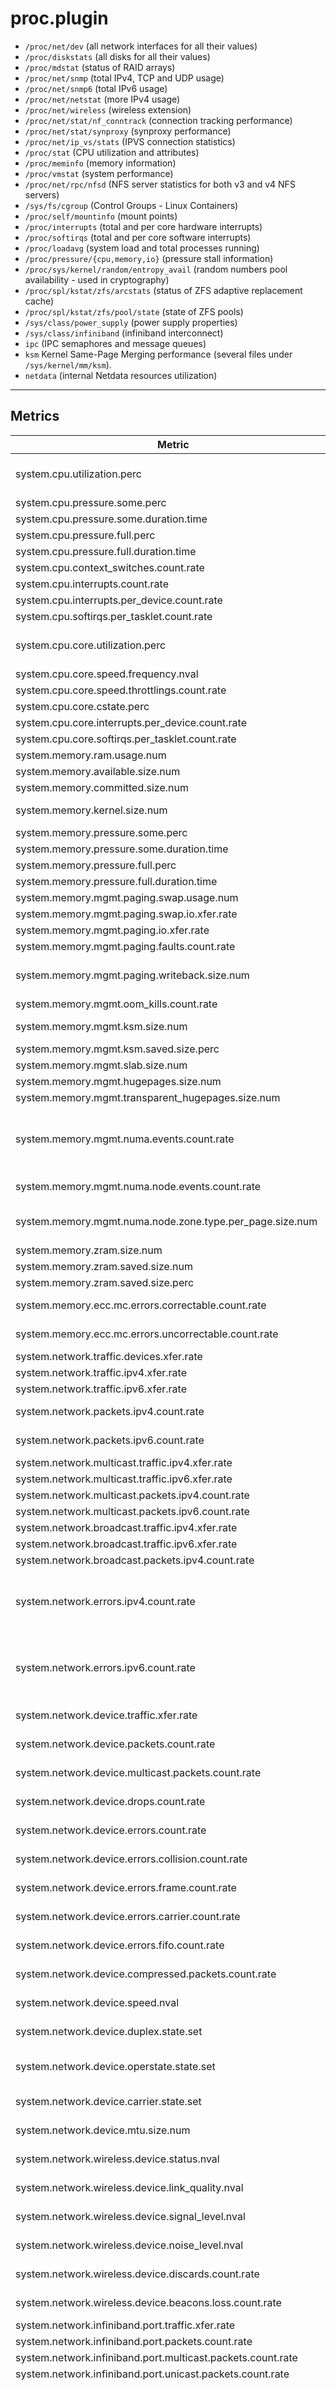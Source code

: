 <!--
title: "proc.plugin"
custom_edit_url: https://github.com/netdata/netdata/edit/master/collectors/proc.plugin/README.md
-->

# proc.plugin

- `/proc/net/dev` (all network interfaces for all their values)
- `/proc/diskstats` (all disks for all their values)
- `/proc/mdstat` (status of RAID arrays)
- `/proc/net/snmp` (total IPv4, TCP and UDP usage)
- `/proc/net/snmp6` (total IPv6 usage)
- `/proc/net/netstat` (more IPv4 usage)
- `/proc/net/wireless` (wireless extension)
- `/proc/net/stat/nf_conntrack` (connection tracking performance)
- `/proc/net/stat/synproxy` (synproxy performance)
- `/proc/net/ip_vs/stats` (IPVS connection statistics)
- `/proc/stat` (CPU utilization and attributes)
- `/proc/meminfo` (memory information)
- `/proc/vmstat` (system performance)
- `/proc/net/rpc/nfsd` (NFS server statistics for both v3 and v4 NFS servers)
- `/sys/fs/cgroup` (Control Groups - Linux Containers)
- `/proc/self/mountinfo` (mount points)
- `/proc/interrupts` (total and per core hardware interrupts)
- `/proc/softirqs` (total and per core software interrupts)
- `/proc/loadavg` (system load and total processes running)
- `/proc/pressure/{cpu,memory,io}` (pressure stall information)
- `/proc/sys/kernel/random/entropy_avail` (random numbers pool availability - used in cryptography)
- `/proc/spl/kstat/zfs/arcstats` (status of ZFS adaptive replacement cache)
- `/proc/spl/kstat/zfs/pool/state` (state of ZFS pools)
- `/sys/class/power_supply` (power supply properties)
- `/sys/class/infiniband` (infiniband interconnect)
- `ipc` (IPC semaphores and message queues)
- `ksm` Kernel Same-Page Merging performance (several files under `/sys/kernel/mm/ksm`).
- `netdata` (internal Netdata resources utilization)

---

## Metrics

| Metric                                                         |      Scope       |                                                                                                                                           Dimensions                                                                                                                                           |     Units      |
|----------------------------------------------------------------|:----------------:|:----------------------------------------------------------------------------------------------------------------------------------------------------------------------------------------------------------------------------------------------------------------------------------------------:|:--------------:|
| system.cpu.utilization.perc                                    |      global      |                                                                                                            guest_nice, guest, steal, softirq, irq, user, system, nice, iowait, idle                                                                                                            |   percentage   |
| system.cpu.pressure.some.perc                                  |      global      |                                                                                                                                      10sec, 60sec, 300sec                                                                                                                                      |   percentage   |
| system.cpu.pressure.some.duration.time                         |      global      |                                                                                                                                              time                                                                                                                                              |    seconds     |
| system.cpu.pressure.full.perc                                  |      global      |                                                                                                                                      10sec, 60sec, 300sec                                                                                                                                      |   percentage   |
| system.cpu.pressure.full.duration.time                         |      global      |                                                                                                                                              time                                                                                                                                              |    seconds     |
| system.cpu.context_switches.count.rate                         |      global      |                                                                                                                                            switches                                                                                                                                            |   switches/s   |
| system.cpu.interrupts.count.rate                               |      global      |                                                                                                                                           interrupts                                                                                                                                           |  interrupts/s  |
| system.cpu.interrupts.per_device.count.rate                    |      global      |                                                                                                                                 <i>a dimension per device</i>                                                                                                                                  |  interrupts/s  |
| system.cpu.softirqs.per_tasklet.count.rate                     |      global      |                                                                                                                                 <i>a dimension per tasklet</i>                                                                                                                                 |   softirqs/s   |
| system.cpu.core.utilization.perc                               |       core       |                                                                                                            guest_nice, guest, steal, softirq, irq, user, system, nice, iowait, idle                                                                                                            |   percentage   |
| system.cpu.core.speed.frequency.nval                           |       core       |                                                                                                                                              freq                                                                                                                                              |       Hz       |
| system.cpu.core.speed.throttlings.count.rate                   |       core       |                                                                                                                                         core, package                                                                                                                                          |    events/s    |
| system.cpu.core.cstate.perc                                    |       core       |                                                                                                                                 <i>a dimension per c-state</i>                                                                                                                                 |   percentage   |
| system.cpu.core.interrupts.per_device.count.rate               |       core       |                                                                                                                                 <i>a dimension per device</i>                                                                                                                                  |  interrupts/s  |
| system.cpu.core.softirqs.per_tasklet.count.rate                |       core       |                                                                                                                                 <i>a dimension per tasklet</i>                                                                                                                                 |   softirqs/s   |
| system.memory.ram.usage.num                                    |      global      |                                                                                                                                  free, used, cached, buffers                                                                                                                                   |     bytes      |
| system.memory.available.size.num                               |      global      |                                                                                                                                           available                                                                                                                                            |     bytes      |
| system.memory.committed.size.num                               |      global      |                                                                                                                                          Committed_AS                                                                                                                                          |     bytes      |
| system.memory.kernel.size.num                                  |      global      |                                                                                                                       Slab, KernelStack, PageTables, VmallocUsed, Percpu                                                                                                                       |     bytes      |
| system.memory.pressure.some.perc                               |      global      |                                                                                                                                      10sec, 60sec, 300sec                                                                                                                                      |   percentage   |
| system.memory.pressure.some.duration.time                      |      global      |                                                                                                                                              time                                                                                                                                              |    seconds     |
| system.memory.pressure.full.perc                               |      global      |                                                                                                                                      10sec, 60sec, 300sec                                                                                                                                      |   percentage   |
| system.memory.pressure.full.duration.time                      |      global      |                                                                                                                                              time                                                                                                                                              |    seconds     |
| system.memory.mgmt.paging.swap.usage.num                       |      global      |                                                                                                                                           free, used                                                                                                                                           |     bytes      |
| system.memory.mgmt.paging.swap.io.xfer.rate                    |      global      |                                                                                                                                            in, out                                                                                                                                             |    bytes/s     |
| system.memory.mgmt.paging.io.xfer.rate                         |      global      |                                                                                                                                            in, out                                                                                                                                             |    bytes/s     |
| system.memory.mgmt.paging.faults.count.rate                    |      global      |                                                                                                                                          minor, major                                                                                                                                          |    faults/s    |
| system.memory.mgmt.paging.writeback.size.num                   |      global      |                                                                                                                     Dirty, Writeback, FuseWriteback, NfsWriteback, Bounce                                                                                                                      |     bytes      |
| system.memory.mgmt.oom_kills.count.rate                        |      global      |                                                                                                                                             kills                                                                                                                                              |    kills/s     |
| system.memory.mgmt.ksm.size.num                                |      global      |                                                                                                                              shared, unshared, sharing, volatile                                                                                                                               |     bytes      |
| system.memory.mgmt.ksm.saved.size.perc                         |      global      |                                                                                                                                             saved                                                                                                                                              |   percentage   |
| system.memory.mgmt.slab.size.num                               |      global      |                                                                                                                                   reclaimable, unreclaimable                                                                                                                                   |     bytes      |
| system.memory.mgmt.hugepages.size.num                          |      global      |                                                                                                                                 free, used, surplus, reserved                                                                                                                                  |     bytes      |
| system.memory.mgmt.transparent_hugepages.size.num              |      global      |                                                                                                                                 free, used, surplus, reserved                                                                                                                                  |     bytes      |
| system.memory.mgmt.numa.events.count.rate                      |      global      |                                                                                         local, foreign, interleave, otherpte_updates, huge_pte_updates, hint_faults, hint_faults_local, pages_migrated                                                                                         |    events/s    |
| system.memory.mgmt.numa.node.events.count.rate                 |    numa node     |                                                                                                                          hit, miss, local, foreign, interleave, other                                                                                                                          |    events/s    |
| system.memory.mgmt.numa.node.zone.type.per_page.size.num       | node, zone, type |                                                                                                                                <i>a dimension per page size</i>                                                                                                                                |     bytes      |
| system.memory.zram.size.num                                    |      global      |                                                                                                                                      compressed, metadata                                                                                                                                      |     bytes      |
| system.memory.zram.saved.size.num                              |      global      |                                                                                                                                       savings, original                                                                                                                                        |     bytes      |
| system.memory.zram.saved.size.perc                             |      global      |                                                                                                                                       savings, original                                                                                                                                        |   percentage   |
| system.memory.ecc.mc.errors.correctable.count.rate             |  mem controller  |                                                                                                                                             errors                                                                                                                                             |    errors/s    |
| system.memory.ecc.mc.errors.uncorrectable.count.rate           |  mem controller  |                                                                                                                                             errors                                                                                                                                             |    errors/s    |
| system.network.traffic.devices.xfer.rate                       |      global      |                                                                                                                                         received, sent                                                                                                                                         |     bits/s     |
| system.network.traffic.ipv4.xfer.rate                          |      global      |                                                                                                                                         received, sent                                                                                                                                         |     bits/s     |
| system.network.traffic.ipv6.xfer.rate                          |      global      |                                                                                                                                         received, sent                                                                                                                                         |     bits/s     |
| system.network.packets.ipv4.count.rate                         |      global      |                                                                                                                              received, sent, forwarded, delivered                                                                                                                              |   packets/s    |
| system.network.packets.ipv6.count.rate                         |      global      |                                                                                                                              received, sent, forwarded, delivered                                                                                                                              |   packets/s    |
| system.network.multicast.traffic.ipv4.xfer.rate                |      global      |                                                                                                                                         received, sent                                                                                                                                         |     bits/s     |
| system.network.multicast.traffic.ipv6.xfer.rate                |      global      |                                                                                                                                         received, sent                                                                                                                                         |     bits/s     |
| system.network.multicast.packets.ipv4.count.rate               |      global      |                                                                                                                                         received, sent                                                                                                                                         |   packets/s    |
| system.network.multicast.packets.ipv6.count.rate               |      global      |                                                                                                                                         received, sent                                                                                                                                         |   packets/s    |
| system.network.broadcast.traffic.ipv4.xfer.rate                |      global      |                                                                                                                                         received, sent                                                                                                                                         |     bits/s     |
| system.network.broadcast.traffic.ipv6.xfer.rate                |      global      |                                                                                                                                         received, sent                                                                                                                                         |     bits/s     |
| system.network.broadcast.packets.ipv4.count.rate               |      global      |                                                                                                                                         received, sent                                                                                                                                         |   packets/s    |
| system.network.errors.ipv4.count.rate                          |      global      |                                                                                   InDiscards, OutDiscards, InHdrErrors, OutNoRoutes, InAddrErrors, InUnknownProtos, InNoRoutes, InTruncatedPkt, InCsumErrors                                                                                   |   packets/s    |
| system.network.errors.ipv6.count.rate                          |      global      |                                                                                 InDiscards, OutDiscards, InHdrErrors, InNoRoutes, OutNoRoutes, InAddrErrors, InUnknownProtos, InTooBigErrors, InTruncatedPkts                                                                                  |   packets/s    |
| system.network.device.traffic.xfer.rate                        |  network device  |                                                                                                                                         received, sent                                                                                                                                         |     bits/s     |
| system.network.device.packets.count.rate                       |  network device  |                                                                                                                                         received, sent                                                                                                                                         |   packets/s    |
| system.network.device.multicast.packets.count.rate             |  network device  |                                                                                                                                            received                                                                                                                                            |   packets/s    |
| system.network.device.drops.count.rate                         |  network device  |                                                                                                                                       inbound, outbound                                                                                                                                        |    drops/s     |
| system.network.device.errors.count.rate                        |  network device  |                                                                                                                                       inbound, outbound                                                                                                                                        |    errors/s    |
| system.network.device.errors.collision.count.rate              |  network device  |                                                                                                                                           collisions                                                                                                                                           |  collisions/s  |
| system.network.device.errors.frame.count.rate                  |  network device  |                                                                                                                                             errors                                                                                                                                             |    errors/s    |
| system.network.device.errors.carrier.count.rate                |  network device  |                                                                                                                                             errors                                                                                                                                             |    errors/s    |
| system.network.device.errors.fifo.count.rate                   |  network device  |                                                                                                                                       inbound, outbound                                                                                                                                        |    errors/s    |
| system.network.device.compressed.packets.count.rate            |  network device  |                                                                                                                                         received, sent                                                                                                                                         |   packets/s    |
| system.network.device.speed.nval                               |  network device  |                                                                                                                                             speed                                                                                                                                              |     bits/s     |
| system.network.device.duplex.state.set                         |  network device  |                                                                                                                                      half, full, unknown                                                                                                                                       |     state      |
| system.network.device.operstate.state.set                      |  network device  |                                                                                                                up, down, notpresent, lowerlayerdown, testing, dormant, unknown                                                                                                                 |     state      |
| system.network.device.carrier.state.set                        |  network device  |                                                                                                                                            up, down                                                                                                                                            |     state      |
| system.network.device.mtu.size.num                             |  network device  |                                                                                                                                              mtu                                                                                                                                               |     octets     |
| system.network.wireless.device.status.nval                     |  network device  |                                                                                                                                             status                                                                                                                                             |     status     |
| system.network.wireless.device.link_quality.nval               |  network device  |                                                                                                                                          link_quality                                                                                                                                          |    quality     |
| system.network.wireless.device.signal_level.nval               |  network device  |                                                                                                                                          signal_level                                                                                                                                          |      dBm       |
| system.network.wireless.device.noise_level.nval                |  network device  |                                                                                                                                          noise_level                                                                                                                                           |      dBm       |
| system.network.wireless.device.discards.count.rate             |  network device  |                                                                                                                                 nwid, crypt, frag, retry, misc                                                                                                                                 |   packets/s    |
| system.network.wireless.device.beacons.loss.count.rate         |  network device  |                                                                                                                                             missed                                                                                                                                             |   beacons/s    |
| system.network.infiniband.port.traffic.xfer.rate               |       port       |                                                                                                                                         Received, Sent                                                                                                                                         |     bits/s     |
| system.network.infiniband.port.packets.count.rate              |       port       |                                                                                                                                         Received, Sent                                                                                                                                         |   packets/s    |
| system.network.infiniband.port.multicast.packets.count.rate    |       port       |                                                                                                                                     Mcast rcvd, Mcast sent                                                                                                                                     |   packets/s    |
| system.network.infiniband.port.unicast.packets.count.rate      |       port       |                                                                                                                                     Ucast rcvd, Ucast sent                                                                                                                                     |   packets/s    |
| system.network.infiniband.port.errors.count.rate               |       port       |           Pkts_malformated, Pkts_rcvd_discarded, Pkts_sent_discarded, Tick_Wait_to_send, Pkts_missed_resource, Buffer_overrun, Link_Downed, Link_recovered, Link_integrity_err, Link_minor_errors, Pkts_rcvd_with_EBP, Pkts_rcvd_discarded_by_switch, Pkts_sent_discarded_by_switch            |    errors/s    |
| system.network.protocol.tcp.packets.count.rate                 |      global      |                                                                                                                                         received, sent                                                                                                                                         |   packets/s    |
| system.network.protocol.tcp.errors.count.rate                  |      global      |                                                                                                                               InErrs, InCsumErrors, RetransSegs                                                                                                                                |   packets/s    |
| system.network.protocol.tcp.sockets.ipv4.count.num             |      global      |                                                                                                                                 alloc, orphan, inuse, timewait                                                                                                                                 |    sockets     |
| system.network.protocol.tcp.sockets.ipv6.count.num             |      global      |                                                                                                                                             inuse                                                                                                                                              |    sockets     |
| system.network.protocol.tcp.sockets.memory.ipv4.size.num       |      global      |                                                                                                                                           allocated                                                                                                                                            |     bytes      |
| system.network.protocol.tcp.memory_pressures.count.rate        |      global      |                                                                                                                                        memory_pressure                                                                                                                                         |    events/s    |
| system.network.protocol.tcp.conn_aborts.count.rate             |      global      |                                                                                                                     baddata, userclosed, nomemory, timeout, linger, failed                                                                                                                     | connections/s  |
| system.network.protocol.tcp.reorders.count.rate                |      global      |                                                                                                                                  timestamp, sack, fack, reno                                                                                                                                   |   packets/s    |
| system.network.protocol.tcp.out_of_orders.count.rate           |      global      |                                                                                                                                inqueue, dropped, merged, pruned                                                                                                                                |   packets/s    |
| system.network.protocol.tcp.syn_cookies.count.rate             |      global      |                                                                                                                                     received, sent, failed                                                                                                                                     |   packets/s    |
| system.network.protocol.tcp.syn_queue.issues.count.rate        |      global      |                                                                                                                                         drops, cookies                                                                                                                                         |   packets/s    |
| system.network.protocol.tcp.accept_queue.issues.count.rate     |      global      |                                                                                                                                        overflows, drops                                                                                                                                        |   packets/s    |
| system.network.protocol.tcp.opens.count.rate                   |      global      |                                                                                                                                        active, passive                                                                                                                                         | connections/s  |
| system.network.protocol.tcp.handshakes.count.rate              |      global      |                                                                                                                         EstabResets, OutRsts, AttemptFails, SynRetrans                                                                                                                         |    events/s    |
| system.network.protocol.sctp.transitions.count.rate            |      global      |                                                                                                                               active, passive, aborted, shutdown                                                                                                                               | transitions/s  |
| system.network.protocol.sctp.packets.count.rate                |      global      |                                                                                                                                         received, sent                                                                                                                                         |   packets/s    |
| system.network.protocol.sctp.errors.count.rate                 |      global      |                                                                                                                                       invalid, checksum                                                                                                                                        |   packets/s    |
| system.network.protocol.sctp.fragmentations.count.rate         |      global      |                                                                                                                                    reassembled, fragmented                                                                                                                                     |   packets/s    |
| system.network.protocol.sctp.chunks.count.rate                 |      global      |                                                                                                                   InCtrl, InOrder, InUnorder, OutCtrl, OutOrder, OutUnorder                                                                                                                    |    chunks/s    |
| system.network.protocol.udp.packets.ipv4.count.rate            |      global      |                                                                                                                                         received, sent                                                                                                                                         |   packets/s    |
| system.network.protocol.udp.packets.ipv6.count.rate            |      global      |                                                                                                                                         received, sent                                                                                                                                         |   packets/s    |
| system.network.protocol.udp.errors.ipv4.count.rate             |      global      |                                                                                                           RcvbufErrors, SndbufErrors, InErrors, NoPorts, InCsumErrors, IgnoredMulti                                                                                                            |    errors/s    |
| system.network.protocol.udp.errors.ipv6.count.rate             |      global      |                                                                                                           RcvbufErrors, SndbufErrors, InErrors, NoPorts, InCsumErrors, IgnoredMulti                                                                                                            |    events/s    |
| system.network.protocol.udp.sockets.ipv4.count.num             |      global      |                                                                                                                                             inuse                                                                                                                                              |    sockets     |
| system.network.protocol.udp.sockets.ipv6.count.num             |      global      |                                                                                                                                             inuse                                                                                                                                              |    sockets     |
| system.network.protocol.udp.sockets.memory.ipv4.size.num       |      global      |                                                                                                                                           allocated                                                                                                                                            |     bytes      |
| system.network.protocol.udplite.packets.ipv4.count.rate        |      global      |                                                                                                                                         received, sent                                                                                                                                         |   packets/s    |
| system.network.protocol.udplite.packets.ipv6.count.rate        |      global      |                                                                                                                                         received, sent                                                                                                                                         |   packets/s    |
| system.network.protocol.udplite.errors.ipv4.count.rate         |      global      |                                                                                                           RcvbufErrors, SndbufErrors, InErrors, NoPorts, InCsumErrors, IgnoredMulti                                                                                                            |    errors/s    |
| system.network.protocol.udplite.errors.ipv6.count.rate         |      global      |                                                                                                                  RcvbufErrors, SndbufErrors, InErrors, NoPorts, InCsumErrors                                                                                                                   |   packets/s    |
| system.network.protocol.udplite.sockets.ipv4.count.num         |      global      |                                                                                                                                             inuse                                                                                                                                              |    sockets     |
| system.network.protocol.udplite.sockets.ipv6.count.num         |      global      |                                                                                                                                             inuse                                                                                                                                              |    sockets     |
| system.network.protocol.icmp.packets.ipv4.count.rate           |      global      |                                                                                                                                         received, sent                                                                                                                                         |   packets/s    |
| system.network.protocol.icmp.packets.ipv6.count.rate           |      global      |                                                                                                                                         received, sent                                                                                                                                         |   packets/s    |
| system.network.protocol.icmp.errors.ipv4.count.rate            |      global      |                                                                                                                               InErrors, OutErrors, InCsumErrors                                                                                                                                |   packets/s    |
| system.network.protocol.icmp.errors.ipv6.count.rate            |      global      |                                                                  InErrors, OutErrors, InCsumErrors, InDestUnreachs, InPktTooBigs, InTimeExcds, InParmProblems, OutDestUnreachs, OutPktTooBigs, OutTimeExcds, OutParmProblems                                                                   |    errors/s    |
| system.network.protocol.icmp.messages.ipv4.count.rate          |      global      | InEchoReps, OutEchoReps, InDestUnreachs, OutDestUnreachs, InRedirects, OutRedirects, InEchos, OutEchos, InRouterAdvert, OutRouterAdvert, InRouterSelect, OutRouterSelect, InTimeExcds, OutTimeExcds, InParmProbs, OutParmProbs, InTimestamps, OutTimestamps, InTimestampReps, OutTimestampReps |   packets/s    |
| system.network.protocol.icmp.messages.ipv6.count.rate          |      global      |                                                                                         InType1, InType128, InType129, InType136, OutType1, OutType128, OutType129, OutType133, OutType135, OutType143                                                                                         |   messages/s   |
| system.network.protocol.icmp.redirects.ipv6.count.rate         |      global      |                                                                                                                                         received, sent                                                                                                                                         |  redirects/s   |
| system.network.protocol.icmp.echos.ipv6.count.rate             |      global      |                                                                                                                        InEchos, OutEchos, InEchoReplies, OutEchoReplies                                                                                                                        |   messages/s   |
| system.network.protocol.icmp.mld.v1.messages.count.rate        |      global      |                                                                                                         InQueries, OutQueries, InResponses, OutResponses, InReductions, OutReductions                                                                                                          |   messages/s   |
| system.network.protocol.icmp.mld.v2.messages.count.rate        |      global      |                                                                                                                                         received, sent                                                                                                                                         |   reports/s    |
| system.network.protocol.icmp.ndp.messages.router.count.rate    |      global      |                                                                                                                  InSolicits, OutSolicits, InAdvertisements, OutAdvertisements                                                                                                                  |   messages/s   |
| system.network.protocol.icmp.ndp.messages.neighbour.count.rate |      global      |                                                                                                                  InSolicits, OutSolicits, InAdvertisements, OutAdvertisements                                                                                                                  |   messages/s   |
| system.network.protocol.ecn.packets.ipv4.count.rate            |      global      |                                                                                                                                   CEP, NoECTP, ECTP0, ECTP1                                                                                                                                    |   packets/s    |
| system.network.protocol.ecn.packets.ipv6.count.rate            |      global      |                                                                                                                         InNoECTPkts, InECT1Pkts, InECT0Pkts, InCEPkts                                                                                                                          |   packets/s    |
| system.network.protocol.raw.sockets.ipv4.count.num             |      global      |                                                                                                                                             inuse                                                                                                                                              |    sockets     |
| system.network.protocol.raw.sockets.ipv6.count.num             |      global      |                                                                                                                                             inuse                                                                                                                                              |    sockets     |
| system.network.fragmentation.in.packets.ipv4.count.rate        |      global      |                                                                                                                                        ok, failed, all                                                                                                                                         |   packets/s    |
| system.network.fragmentation.in.packets.ipv6.count.rate        |      global      |                                                                                                                                    ok, failed, timeout, all                                                                                                                                    |   packets/s    |
| system.network.fragmentation.in.hashtable.ipv4.size.num        |      global      |                                                                                                                                             inuse                                                                                                                                              |    entries     |
| system.network.fragmentation.in.hashtable.ipv6.size.num        |      global      |                                                                                                                                             inuse                                                                                                                                              |    entries     |
| system.network.fragmentation.in.memory.ipv4.size.num           |      global      |                                                                                                                                             inuse                                                                                                                                              |     bytes      |
| system.network.fragmentation.in.memory.ipv6.size.num           |      global      |                                                                                                                                             inuse                                                                                                                                              |     bytes      |
| system.network.fragmentation.out.packets.ipv4.count.rate       |      global      |                                                                                                                                      ok, failed, created                                                                                                                                       |   packets/s    |
| system.network.fragmentation.out.packets.ipv6.count.rate       |      global      |                                                                                                                                        ok, failed, all                                                                                                                                         |   packets/s    |
| system.network.softirq.received.count.rate                     |      global      |                                                                                                                                            received                                                                                                                                            |    frames/s    |
| system.network.softirq.dropped.count.rate                      |      global      |                                                                                                                                            dropped                                                                                                                                             |    frames/s    |
| system.network.softirq.squeezed.count.rate                     |      global      |                                                                                                                                            squeezed                                                                                                                                            |    events/s    |
| system.network.softirq.received_rps.count.rate                 |      global      |                                                                                                                                              rps                                                                                                                                               |    events/s    |
| system.network.softirq.flow_limits.count.rate                  |      global      |                                                                                                                                           flow_limit                                                                                                                                           |    events/s    |
| system.network.softirq.core.received.count.rate                |       core       |                                                                                                                                            received                                                                                                                                            |    frames/s    |
| system.network.softirq.core.dropped.count.rate                 |       core       |                                                                                                                                            dropped                                                                                                                                             |    frames/s    |
| system.network.softirq.core.squeezed.count.rate                |       core       |                                                                                                                                            squeezed                                                                                                                                            |    events/s    |
| system.network.softirq.core.received_rps.count.rate            |       core       |                                                                                                                                              rps                                                                                                                                               |    events/s    |
| system.network.softirq.core.flow_limits.count.rate             |       core       |                                                                                                                                           flow_limit                                                                                                                                           |    events/s    |
| system.network.netfilter.conntrack.entries.count.num           |      global      |                                                                                                                                          connections                                                                                                                                           |  connections   |
| system.network.netfilter.conntrack.new.count.rate              |      global      |                                                                                                                                              new                                                                                                                                               |   entries/s    |
| system.network.netfilter.conntrack.ignored.count.rate          |      global      |                                                                                                                                             ignore                                                                                                                                             |   packets/s    |
| system.network.netfilter.conntrack.invalid.count.rate          |      global      |                                                                                                                                            invalid                                                                                                                                             |   packets/s    |
| system.network.netfilter.conntrack.changes.count.rate          |      global      |                                                                                                                                 inserted, deleted, delete_list                                                                                                                                 |   changes/s    |
| system.network.netfilter.conntrack.expectations.count.rate     |      global      |                                                                                                                                     created, deleted, new                                                                                                                                      | expectations/s |
| system.network.netfilter.conntrack.lookups.count.rate          |      global      |                                                                                                                                   searched, restarted, found                                                                                                                                   |   searches/s   |
| system.network.netfilter.conntrack.errors.count.rate           |      global      |                                                                                                                          icmp_error, insert_failed, drop, early_drop                                                                                                                           |    events/s    |
| system.network.netfilter.synproxy.syns.count.rate              |      global      |                                                                                                                                            received                                                                                                                                            |   packets/s    |
| system.network.netfilter.synproxy.connections.count.rate       |      global      |                                                                                                                                            reopened                                                                                                                                            | connections/s  |
| system.network.netfilter.synproxy.cookies.count.rate           |      global      |                                                                                                                                  valid, invalid, retransmits                                                                                                                                   |   cookies/s    |
| system.network.ipvs.connections.count.rate                     |      global      |                                                                                                                                            created                                                                                                                                             | connections/s  |
| system.network.ipvs.packets.count.rate                         |      global      |                                                                                                                                         received, sent                                                                                                                                         |    packets     |
| system.network.ipvs.traffic.xfer.rate                          |      global      |                                                                                                                                         received, sent                                                                                                                                         |     bits/s     |
| system.storage.io.xfer.rate                                    |      global      |                                                                                                                                            in, out                                                                                                                                             |    bytes/s     |
| system.storage.pressure.some.perc                              |      global      |                                                                                                                                      10sec, 60sec, 300sec                                                                                                                                      |   percentage   |
| system.storage.pressure.some.duration.time                     |      global      |                                                                                                                                              time                                                                                                                                              |    seconds     |
| system.storage.pressure.full.perc                              |      global      |                                                                                                                                      10sec, 60sec, 300sec                                                                                                                                      |   percentage   |
| system.storage.pressure.full.duration.time                     |      global      |                                                                                                                                              time                                                                                                                                              |    seconds     |
| system.storage.device.io.xfer.rate                             |       disk       |                                                                                                                                         reads, writes                                                                                                                                          |    bytes/s     |
| system.storage.device.iops.count.rate                          |       disk       |                                                                                                                                reads, writes, discards, flushes                                                                                                                                |  operations/s  |
| system.storage.device.iops.duration.time                       |       disk       |                                                                                                                                reads, writes, discards, flushes                                                                                                                                |    seconds     |
| system.storage.device.iops.queued.count.num                    |       disk       |                                                                                                                                           operations                                                                                                                                           |   operations   |
| system.storage.device.discards.count.rate                      |       disk       |                                                                                                                                            discards                                                                                                                                            |    bytes/s     |
| system.storage.device.backlog.duration.time                    |       disk       |                                                                                                                                            backlog                                                                                                                                             |    seconds     |
| system.storage.device.busy.duration.time                       |       disk       |                                                                                                                                              busy                                                                                                                                              |    seconds     |
| system.storage.device.iops.completion.duration.time            |       disk       |                                                                                                                                          read, write                                                                                                                                           |    seconds     |
| system.storage.device.iops.service.duration.time               |       disk       |                                                                                                                                           operation                                                                                                                                            |    seconds     |
| system.storage.device.iops.size.num                            |       disk       |                                                                                                                                      read, write, discard                                                                                                                                      |     bytes      |
| system.storage.device.bcache.allocation.size.perc              |       disk       |                                                                                                                           unused, dirty, clean, metadata, undefined                                                                                                                            |   percentage   |
| system.storage.device.bcache.hits.count.perc                   |       disk       |                                                                                                                                    5min, 1hour, 1day, ever                                                                                                                                     |   percentage   |
| system.storage.device.bcache.writeback.io.xfer.rate            |       disk       |                                                                                                                                           writeback                                                                                                                                            |    bytes/s     |
| system.storage.device.bcache.dirty.size.num                    |       disk       |                                                                                                                                             dirty                                                                                                                                              |     bytes      |
| system.storage.device.bcache.available.size.perc               |       disk       |                                                                                                                                             avail                                                                                                                                              |   percentage   |
| system.storage.device.bcache.read_races.count.rate             |       disk       |                                                                                                                                              read                                                                                                                                              |    races/s     |
| system.storage.device.bcache.errors.count.rate                 |       disk       |                                                                                                                                             errors                                                                                                                                             |    errors/s    |
| system.storage.device.bcache.iops.count.rate                   |       disk       |                                                                                                                              hits, misses, collisions, readaheads                                                                                                                              |  operations/s  |
| system.storage.device.bcache.bypass_ops.count.rate             |       disk       |                                                                                                                                          hits, misses                                                                                                                                          |  operations/s  |
| system.storage.md.disks.count.num                              |     md array     |                                                                                                                                          inuse, down                                                                                                                                           |     disks      |
| system.storage.md.mismatches.count.num                         |     md array     |                                                                                                                                           mismatches                                                                                                                                           |   mismatches   |
| system.storage.md.activity.state.set                           |     md array     |                                                                                                                                check, resync, recovery, reshape                                                                                                                                |     state      |
| system.storage.md.activity.progress.perc                       |     md array     |                                                                                                                                            progress                                                                                                                                            |    percent     |
| system.storage.md.activity.completion.period.time              |     md array     |                                                                                                                                           completion                                                                                                                                           |    seconds     |
| system.storage.md.activity.io.xfer.rate                        |     md array     |                                                                                                                                            activity                                                                                                                                            |    bytes/s     |
| system.storage.md.nonredundant.state.set                       |     md array     |                                                                                                                                     available, unavailable                                                                                                                                     |     state      |
| system.storage.fs.zfs.pool.state.set                           |       pool       |                                                                                                                      online, degraded, faulted, offline, removed, unavail                                                                                                                      |     state      |
| system.storage.fs.zfs.io.xfer.rate                             |      global      |                                                                                                                                          read, write                                                                                                                                           |    bytes/s     |
| system.storage.fs.zfs.hits.count.perc                          |      global      |                                                                                                                                          hits, misses                                                                                                                                          |   percentage   |
| system.storage.fs.zfs.hits.count.rate                          |      global      |                                                                                                                                          hits, misses                                                                                                                                          |    events/s    |
| system.storage.fs.zfs.demand.data.hits.count.perc              |      global      |                                                                                                                                          hits, misses                                                                                                                                          |   percentage   |
| system.storage.fs.zfs.demand.metadata.hits.count.rate          |      global      |                                                                                                                                          hits, misses                                                                                                                                          |    events/s    |
| system.storage.fs.zfs.prefetch.data.hits.count.perc            |      global      |                                                                                                                                          hits, misses                                                                                                                                          |   percentage   |
| system.storage.fs.zfs.prefetch.metadata.hits.count.rate        |      global      |                                                                                                                                          hits, misses                                                                                                                                          |    events/s    |
| system.storage.fs.zfs.l2.hits.count.perc                       |      global      |                                                                                                                                          hits, misses                                                                                                                                          |   percentage   |
| system.storage.fs.zfs.l2.hits.count.rate                       |      global      |                                                                                                                                          hits, misses                                                                                                                                          |    events/s    |
| system.storage.fs.zfs.list.hits.count.rate                     |      global      |                                                                                                                                 mfu, mfu_ghost, mru, mru_ghost                                                                                                                                 |     hits/s     |
| system.storage.fs.zfs.arc.size.perc                            |      global      |                                                                                                                                        recent, frequent                                                                                                                                        |   percentage   |
| system.storage.fs.zfs.memory.ops.count.rate                    |      global      |                                                                                                                                  direct, throttled, indirect                                                                                                                                   |  operations/s  |
| system.storage.fs.zfs.eviction.skips.count.rate                |      global      |                                                                                                                                              skip                                                                                                                                              |     skip/s     |
| system.storage.fs.zfs.eviction.deletes.count.rate              |      global      |                                                                                                                                             delete                                                                                                                                             |   deletes/s    |
| system.storage.fs.zfs.eviction.mutex_misses.count.rate         |      global      |                                                                                                                                              miss                                                                                                                                              |    misses/s    |
| system.storage.fs.zfs.hash.collisions.count.rate               |      global      |                                                                                                                                           collisions                                                                                                                                           |  collisions/s  |
| system.storage.fs.zfs.hash.elements.max.count.num              |      global      |                                                                                                                                              max                                                                                                                                               |    elements    |
| system.storage.fs.zfs.hash.elements.count.num                  |      global      |                                                                                                                                            current                                                                                                                                             |    elements    |
| system.storage.fs.zfs.hash.chain.max.size.num                  |      global      |                                                                                                                                           max_length                                                                                                                                           |    elements    |
| system.storage.fs.zfs.hash.chains.count.num                    |      global      |                                                                                                                                            current                                                                                                                                             |     chains     |
| system.storage.fs.btrfs.disk.size.num                          |       disk       |                                                                                                          unallocated, data_free, data_used, meta_free, meta_used, sys_free, sys_used                                                                                                           |     bytes      |
| system.storage.fs.btrfs.allocated.size.num                     |       disk       |                                                                                                         data_free, data_used, meta_free, meta_used, meta_reserved, sys_free, sys_used                                                                                                          |     bytes      |
| system.storage.fs.nfs.client.packets.count.rate                |      global      |                                                                                                                                            udp, tcp                                                                                                                                            |   packets/s    |
| system.storage.fs.nfs.client.calls.count.rate                  |      global      |                                                                                                                                             calls                                                                                                                                              |    calls/s     |
| system.storage.fs.nfs.client.calls.v2.per_call.count.rate      |      global      |                                                                                                                                  <i>a dimension per call</i>                                                                                                                                   |    calls/s     |
| system.storage.fs.nfs.client.calls.v3.per_call.count.rate      |      global      |                                                                                                                                  <i>a dimension per call</i>                                                                                                                                   |    calls/s     |
| system.storage.fs.nfs.client.calls.v4.per_call.count.rate      |      global      |                                                                                                                                  <i>a dimension per call</i>                                                                                                                                   |    calls/s     |
| system.storage.fs.nfs.client.retransmits.count.rate            |      global      |                                                                                                                                          retransmits                                                                                                                                           |    calls/s     |
| system.storage.fs.nfs.client.auth_refreshes.count.rate         |      global      |                                                                                                                                          auth_refresh                                                                                                                                          |    calls/s     |
| system.storage.fs.nfs.server.replycache.reads.count.rate       |      global      |                                                                                                                                     hits, misses, nocache                                                                                                                                      |    reads/s     |
| system.storage.fs.nfs.server.filehandles.count.rate            |      global      |                                                                                                                                             stale                                                                                                                                              |   handles/s    |
| system.storage.fs.nfs.server.io.xfer.rate                      |      global      |                                                                                                                                          read, write                                                                                                                                           |    bytes/s     |
| system.storage.fs.nfs.server.threads.count.num                 |      global      |                                                                                                                                            threads                                                                                                                                             |    threads     |
| system.storage.fs.nfs.server.readaheads.perc                   |      global      |                                                                                                                                        10%-100%, misses                                                                                                                                        |   percentage   |
| system.storage.fs.nfs.server.packets.count.rate                |      global      |                                                                                                                                            udp, tcp                                                                                                                                            |   packets/s    |
| system.storage.fs.nfs.server.calls.count.rate                  |      global      |                                                                                                                                             calls                                                                                                                                              |    calls/s     |
| system.storage.fs.nfs.server.calls.v2.per_call.count.rate      |      global      |                                                                                                                                  <i>a dimension per call</i>                                                                                                                                   |    calls/s     |
| system.storage.fs.nfs.server.calls.v3.per_call.count.rate      |      global      |                                                                                                                                  <i>a dimension per call</i>                                                                                                                                   |    calls/s     |
| system.storage.fs.nfs.server.calls.v4.per_call.count.rate      |      global      |                                                                                                                                  <i>a dimension per call</i>                                                                                                                                   |    calls/s     |
| system.storage.fs.nfs.server.ops.v4.per_op.count.rate          |      global      |                                                                                                                                <i>a dimension per operation</i>                                                                                                                                |  operations/s  |
| system.storage.fs.nfs.server.errors.count.rate                 |      global      |                                                                                                                                      bad_format, bad_auth                                                                                                                                      |    calls/s     |
| system.load.nval                                               |      global      |                                                                                                                                       1min, 5min, 15min                                                                                                                                        |      load      |
| system.os.processes.active.count.num                           |      global      |                                                                                                                                             active                                                                                                                                             |   processes    |
| system.os.processes.forks.count.rate                           |      global      |                                                                                                                                             forks                                                                                                                                              |  processes/s   |
| system.os.sockets.count.num                                    |      global      |                                                                                                                                              used                                                                                                                                              |    sockets     |
| system.os.ipc.sysv.semaphore_sets.semaphores.count.num         |      global      |                                                                                                                                           semaphores                                                                                                                                           |   semaphores   |
| system.os.ipc.sysv.semaphore_sets.arrays.count.num             |      global      |                                                                                                                                             arrays                                                                                                                                             |     arrays     |
| system.os.ipc.sysv.message_queues.queue.messages.count.num     |      queue       |                                                                                                                                            messages                                                                                                                                            |    messages    |
| system.os.ipc.sysv.message_queues.queue.size.num               |      queue       |                                                                                                                                              size                                                                                                                                              |     bytes      |
| system.os.ipc.sysv.shared_memory.segments.count.num            |      global      |                                                                                                                                            segments                                                                                                                                            |    segments    |
| system.os.ipc.sysv.shared_memory.size.num                      |      global      |                                                                                                                                              size                                                                                                                                              |     bytes      |
| system.os.entropy.bits.count.num                               |      global      |                                                                                                                                            entropy                                                                                                                                             |      bits      |
| system.os.uptime.time                                          |      global      |                                                                                                                                             uptime                                                                                                                                             |    seconds     |
| system.powersupply.capacity.perc                               |   power supply   |                                                                                                                                            capacity                                                                                                                                            |   percentage   |
| system.powersupply.charge.nval                                 |   power supply   |                                                                                                                                             charge                                                                                                                                             |       Ah       |
| system.powersupply.energy.nval                                 |   power supply   |                                                                                                                                             energy                                                                                                                                             |       Wh       |
| system.powersupply.voltage.nval                                |   power supply   |                                                                                                                                            voltage                                                                                                                                             |       V        |

## TODO

| Metric | Scope | Dimensions | Units |
|--------|:-----:|:----------:|:-----:|


## Metrics

<details>
<summary>Metrics</summary>

| Metric                                  |     Scope      |                                                                                                                                           Dimensions                                                                                                                                           |         Units          |
|-----------------------------------------|:--------------:|:----------------------------------------------------------------------------------------------------------------------------------------------------------------------------------------------------------------------------------------------------------------------------------------------:|:----------------------:|
| system.ipc_semaphores                   |     global     |                                                                                                                                           semaphores                                                                                                                                           |       semaphores       |
| system.ipc_semaphore_arrays             |     global     |                                                                                                                                             arrays                                                                                                                                             |         arrays         |
| system.message_queue_messages           |     global     |                                                                                                                                  <i>a dimension per queue</i>                                                                                                                                  |        messages        |
| system.message_queue_bytes              |     global     |                                                                                                                                  <i>a dimension per queue</i>                                                                                                                                  |         bytes          |
| system.shared_memory_segments           |     global     |                                                                                                                                            segments                                                                                                                                            |        segments        |
| system.shared_memory_bytes              |     global     |                                                                                                                                             bytes                                                                                                                                              |         bytes          |
| system.cpu                              |     global     |                                                                                                            guest_nice, guest, steal, softirq, irq, user, system, nice, iowait, idle                                                                                                            |       percentage       |
| system.io                               |     global     |                                                                                                                                            in, out                                                                                                                                             |         KiB/s          |
| system.net                              |     global     |                                                                                                                                         received, sent                                                                                                                                         |       kilobits/s       |
| system.ip                               |     global     |                                                                                                                                         received, sent                                                                                                                                         |       kilobits/s       |
| system.ipv6                             |     global     |                                                                                                                                         received, sent                                                                                                                                         |       kilobits/s       |
| system.load                             |     global     |                                                                                                                                      load1, load5, load15                                                                                                                                      |          load          |
| system.active_processes                 |     global     |                                                                                                                                             active                                                                                                                                             |       processes        |
| system.entropy                          |     global     |                                                                                                                                            entropy                                                                                                                                             |        entropy         |
| system.uptime                           |     global     |                                                                                                                                             uptime                                                                                                                                             |        seconds         |
| system.ram                              |     global     |                                                                                                                                  free, used, cached, buffers                                                                                                                                   |          MiB           |
| system.swap                             |     global     |                                                                                                                                           free, used                                                                                                                                           |          MiB           |
| system.swapio                           |     global     |                                                                                                                                            in, out                                                                                                                                             |         KiB/s          |
| system.pgpgio                           |     global     |                                                                                                                                            in, out                                                                                                                                             |         KiB/s          |
| system.pgfaults                         |     global     |                                                                                                                                          minor, major                                                                                                                                          |        faults/s        |
| system.intr                             |     global     |                                                                                                                                           interrupts                                                                                                                                           |      interrupts/s      |
| system.ctxt                             |     global     |                                                                                                                                            switches                                                                                                                                            |   context switches/s   |
| system.forks                            |     global     |                                                                                                                                            started                                                                                                                                             |      processes/s       |
| system.processes                        |     global     |                                                                                                                                        running, blocked                                                                                                                                        |       processes        |
| system.softnet_stat                     |     global     |                                                                                                                  processed, dropped, squeezed, received_rps, flow_limit_count                                                                                                                  |        events/s        |
| system.softirqs                         |     global     |                                                                                                                                 <i>a dimension per tasklet</i>                                                                                                                                 |       softirqs/s       |
| system.cpu_some_pressure                |     global     |                                                                                                                                   some_10, some_30, some_60                                                                                                                                    |       percentage       |
| system.cpu_some_pressure_stall_time     |     global     |                                                                                                                                              time                                                                                                                                              |           ms           |
| system.cpu_full_pressure                |     global     |                                                                                                                                   some_10, some_30, some_60                                                                                                                                    |       percentage       |
| system.cpu_full_pressure_stall_time     |     global     |                                                                                                                                              time                                                                                                                                              |           ms           |
| system.io_some_pressure                 |     global     |                                                                                                                                   some_10, some_30, some_60                                                                                                                                    |       percentage       |
| system.io_some_pressure_stall_time      |     global     |                                                                                                                                              time                                                                                                                                              |           ms           |
| system.io_full_pressure                 |     global     |                                                                                                                                   some_10, some_30, some_60                                                                                                                                    |       percentage       |
| system.io_full_pressure_stall_time      |     global     |                                                                                                                                              time                                                                                                                                              |           ms           |
| system.memory_some_pressure             |     global     |                                                                                                                                   some_10, some_30, some_60                                                                                                                                    |       percentage       |
| system.memory_some_pressure_stall_time  |     global     |                                                                                                                                              time                                                                                                                                              |           ms           |
| system.memory_full_pressure             |     global     |                                                                                                                                   some_10, some_30, some_60                                                                                                                                    |       percentage       |
| system.memory_full_pressure_stall_time  |     global     |                                                                                                                                              time                                                                                                                                              |           ms           |
| mem.hwcorrupt                           |     global     |                                                                                                                                       HardwareCorrupted                                                                                                                                        |          MiB           |
| mem.committed                           |     global     |                                                                                                                                          Committed_AS                                                                                                                                          |          MiB           |
| mem.writeback                           |     global     |                                                                                                                     Dirty, Writeback, FuseWriteback, NfsWriteback, Bounce                                                                                                                      |          MiB           |
| mem.kernel                              |     global     |                                                                                                                       Slab, KernelStack, PageTables, VmallocUsed, Percpu                                                                                                                       |          MiB           |
| mem.slab                                |     global     |                                                                                                                                   reclaimable, unreclaimable                                                                                                                                   |          MiB           |
| mem.hugepages                           |     global     |                                                                                                                                 free, used, surplus, reserved                                                                                                                                  |          MiB           |
| mem.transparent_hugepages               |     global     |                                                                                                                                 free, used, surplus, reserved                                                                                                                                  |          MiB           |
| mem.available                           |     global     |                                                                                                                                        anonymous, shmem                                                                                                                                        |          MiB           |
| mem.pagetype_global                     |     global     |                                                                                                                                  <i>a dimension per node</i>                                                                                                                                   |           B            |
| mem.pagetype                            |     global     |                                                                                                                                  <i>a dimension per node</i>                                                                                                                                   |           B            |
| mem.oom_kill                            |     global     |                                                                                                                                             kills                                                                                                                                              |        kills/s         |
| mem.numa                                |     global     |                                                                                         local, foreign, interleave, otherpte_updates, huge_pte_updates, hint_faults, hint_faults_local, pages_migrated                                                                                         |        events/s        |
| mem.<node_name>                         |   numa node    |                                                                                                                          hit, miss, local, foreign, interleave, other                                                                                                                          |        events/s        |
| mem.zram_usage                          |     global     |                                                                                                                                  compressed, metadata, device                                                                                                                                  |          MiB           |
| mem.zram_savings                        |     global     |                                                                                                                                   savings, original, device                                                                                                                                    |          MiB           |
| mem.zram_ratio                          |     global     |                                                                                                                                         ratio, device                                                                                                                                          |         ratio          |
| mem.zram_efficiency                     |     global     |                                                                                                                                        percent, device                                                                                                                                         |       percentage       |
| mem.ecc_ce                              |     global     |                                                                                                                              <i>a dimension per (?) instance</i>                                                                                                                               |         errors         |
| mem.ecc_ue                              |     global     |                                                                                                                              <i>a dimension per (?) instance</i>                                                                                                                               |         errors         |
| mem.ksm                                 |     global     |                                                                                                                              shared, unshared, sharing, volatile                                                                                                                               |          MiB           |
| mem.ksm_savings                         |     global     |                                                                                                                                        savings, offered                                                                                                                                        |          MiB           |
| mem.ksm_ratios                          |     global     |                                                                                                                                            savings                                                                                                                                             |       percentage       |
| system.interrupts                       |     global     |                                                                                                                                 <i>a dimension per device</i>                                                                                                                                  |      interrupts/s      |
| cpu.cpu                                 |      core      |                                                                                                            guest_nice, guest, steal, softirq, irq, user, system, nice, iowait, idle                                                                                                            |       percentage       |
| cpuidle.cpu_cstate_residency_time       |      core      |                                                                                                                                 <i>a dimension per c-state</i>                                                                                                                                 |       percentage       |
| cpu.core_throttling                     |     global     |                                                                                                                                  <i>a dimension per core</i>                                                                                                                                   |        events/s        |
| cpu.package_throttling                  |     global     |                                                                                                                                  <i>a dimension per core</i>                                                                                                                                   |        events/s        |
| cpufreq.cpufreq                         |     global     |                                                                                                                                  <i>a dimension per core</i>                                                                                                                                   |          MHz           |
| cpu.interrupts                          |      core      |                                                                                                                                 <i>a dimension per device</i>                                                                                                                                  |      interrupts/s      |
| cpu.softnet_stat                        |      core      |                                                                                                                  processed, dropped, squeezed, received_rps, flow_limit_count                                                                                                                  |        events/s        |
| cpu.softirqs                            |      core      |                                                                                                                                 <i>a dimension per tasklet</i>                                                                                                                                 |       softirqs/s       |
| disk.bcache_cache_alloc                 |      disk      |                                                                                                                           unused, dirty, clean, metadata, undefined                                                                                                                            |       percentage       |
| disk.bcache_hit_ratio                   |      disk      |                                                                                                                                    5min, 1hour, 1day, ever                                                                                                                                     |       percentage       |
| disk.bcache_rates                       |      disk      |                                                                                                                                      congested, writeback                                                                                                                                      |         KiB/s          |
| disk.bcache_size                        |      disk      |                                                                                                                                             dirty                                                                                                                                              |          MiB           |
| disk.bcache_usage                       |      disk      |                                                                                                                                             avail                                                                                                                                              |       percentage       |
| disk.bcache_cache_read_races            |      disk      |                                                                                                                                         races, errors                                                                                                                                          |      operations/s      |
| disk.bcache                             |      disk      |                                                                                                                              hits, misses, collisions, readaheads                                                                                                                              |      operations/s      |
| disk.bcache_bypass                      |      disk      |                                                                                                                                          hits, misses                                                                                                                                          |      operations/s      |
| disk.io                                 |      disk      |                                                                                                                                         reads, writes                                                                                                                                          |         KiB/s          |
| disk_ext.io                             |      disk      |                                                                                                                                            discards                                                                                                                                            |         KiB/s          |
| disk.ops                                |      disk      |                                                                                                                                         reads, writes                                                                                                                                          |        disk.ops        |
| disk_ext.ops                            |      disk      |                                                                                                                                       discards, flushes                                                                                                                                        |      operations/s      |
| disk.qops                               |      disk      |                                                                                                                                           operations                                                                                                                                           |       operations       |
| disk.backlog                            |      disk      |                                                                                                                                            backlog                                                                                                                                             |      milliseconds      |
| disk.busy                               |      disk      |                                                                                                                                              busy                                                                                                                                              |      milliseconds      |
| disk.util                               |      disk      |                                                                                                                                          utilization                                                                                                                                           |   % of time working    |
| disk.mops                               |      disk      |                                                                                                                                         reads, writes                                                                                                                                          |  merged operations/s   |
| disk_ext.mops                           |      disk      |                                                                                                                                            discards                                                                                                                                            |  merged operations/s   |
| disk.iotime                             |      disk      |                                                                                                                                         reads, writes                                                                                                                                          |     milliseconds/s     |
| disk_ext.iotime                         |      disk      |                                                                                                                                       discards, flushes                                                                                                                                        |     milliseconds/s     |
| disk.await                              |      disk      |                                                                                                                                         reads, writes                                                                                                                                          | milliseconds/operation |
| disk.avgsz                              |      disk      |                                                                                                                                         reads, writes                                                                                                                                          |     KiB/operation      |
| disk_ext.avgsz                          |      disk      |                                                                                                                                            discards                                                                                                                                            |     KiB/operation      |
| disk.svctm                              |      disk      |                                                                                                                                             svctm                                                                                                                                              | milliseconds/operation |
| md.health                               |      disk      |                                                                                                                                <i>a dimension per md array</i>                                                                                                                                 |      failed disks      |
| md.disks                                |    md array    |                                                                                                                                          inuse, down                                                                                                                                           |         disks          |
| md.mismatch_cnt                         |    md array    |                                                                                                                                             count                                                                                                                                              | unsynchronized blocks  |
| md.status                               |    md array    |                                                                                                                                check, resync, recovery, reshape                                                                                                                                |        percent         |
| md.expected_time_until_operation_finish |    md array    |                                                                                                                                           finish_in                                                                                                                                            |        seconds         |
| md.operation_speed                      |    md array    |                                                                                                                                             speed                                                                                                                                              |         KiB/s          |
| md.nonredundant                         |    md array    |                                                                                                                                           available                                                                                                                                            |        boolean         |
| net.net                                 | network device |                                                                                                                                         received, sent                                                                                                                                         |       kilobits/s       |
| net.compressed                          | network device |                                                                                                                                         received, sent                                                                                                                                         |       packets/s        |
| net.drops                               | network device |                                                                                                                                       inbound, outbound                                                                                                                                        |        drops/s         |
| net.errors                              | network device |                                                                                                                                       inbound, outbound                                                                                                                                        |        errors/s        |
| net.events                              | network device |                                                                                                                                  frames, collisions, carrier                                                                                                                                   |        events/s        |
| net.fifo                                | network device |                                                                                                                                       receive, transmit                                                                                                                                        |         errors         |
| net.packets                             | network device |                                                                                                                                   received, sent, multicast                                                                                                                                    |       packets/s        |
| net.speed                               | network device |                                                                                                                                             speed                                                                                                                                              |       kilobits/s       |
| net.duplex                              | network device |                                                                                                                                      half, full, unknown                                                                                                                                       |         state          |
| net.operstate                           | network device |                                                                                                                up, down, notpresent, lowerlayerdown, testing, dormant, unknown                                                                                                                 |         state          |
| net.carrier                             | network device |                                                                                                                                            up, down                                                                                                                                            |         state          |
| net.mtu                                 | network device |                                                                                                                                              mtu                                                                                                                                               |         octets         |
| wireless.status                         | network device |                                                                                                                                             status                                                                                                                                             |         status         |
| wireless.link_quality                   | network device |                                                                                                                                          link_quality                                                                                                                                          |         value          |
| wireless.signal_level                   | network device |                                                                                                                                          signal_level                                                                                                                                          |          dBm           |
| wireless.noise_level                    | network device |                                                                                                                                          noise_level                                                                                                                                           |          dBm           |
| wireless.discarded_packets              | network device |                                                                                                                                 nwid, crypt, frag, retry, misc                                                                                                                                 |          dBm           |
| wireless.missed_beacons                 | network device |                                                                                                                                         missed_beacons                                                                                                                                         |        frames/s        |
| ipvs.sockets                            |     global     |                                                                                                                                          connections                                                                                                                                           |     connections/s      |
| ipvs.packets                            |     global     |                                                                                                                                         received, sent                                                                                                                                         |        packets         |
| ipvs.net                                |     global     |                                                                                                                                         received, sent                                                                                                                                         |       kilobits/s       |
| ipvs.net                                |     global     |                                                                                                                                         received, sent                                                                                                                                         |       kilobits/s       |
| ip.inerrors                             |     global     |                                                                                                                                 noroutes, truncated, checksum                                                                                                                                  |       packets/s        |
| ip.mcast                                |     global     |                                                                                                                                         received, sent                                                                                                                                         |       kilobits/s       |
| ip.bcast                                |     global     |                                                                                                                                         received, sent                                                                                                                                         |       kilobits/s       |
| ip.mcastpkts                            |     global     |                                                                                                                                         received, sent                                                                                                                                         |       packets/s        |
| ip.bcastpkts                            |     global     |                                                                                                                                         received, sent                                                                                                                                         |       packets/s        |
| ip.ecnpkts                              |     global     |                                                                                                                                   CEP, NoECTP, ECTP0, ECTP1                                                                                                                                    |       packets/s        |
| ip.tcpmemorypressures                   |     global     |                                                                                                                                           pressures                                                                                                                                            |        events/s        |
| ip.tcpconnaborts                        |     global     |                                                                                                                     baddata, userclosed, nomemory, timeout, linger, failed                                                                                                                     |     connections/s      |
| ip.tcpreorders                          |     global     |                                                                                                                                  timestamp, sack, fack, reno                                                                                                                                   |       packets/s        |
| ip.tcpofo                               |     global     |                                                                                                                                inqueue, dropped, merged, pruned                                                                                                                                |       packets/s        |
| ip.tcpsyncookies                        |     global     |                                                                                                                                     received, sent, failed                                                                                                                                     |       packets/s        |
| ip.tcp_syn_queue                        |     global     |                                                                                                                                         drops, cookies                                                                                                                                         |       packets/s        |
| ip.tcp_accept_queue                     |     global     |                                                                                                                                        overflows, drops                                                                                                                                        |       packets/s        |
| ipv4.packets                            |     global     |                                                                                                                              received, sent, forwarded, delivered                                                                                                                              |       packets/s        |
| ipv4.fragsout                           |     global     |                                                                                                                                      ok, failed, created                                                                                                                                       |       packets/s        |
| ipv4.fragsin                            |     global     |                                                                                                                                        ok, failed, all                                                                                                                                         |       packets/s        |
| ipv4.errors                             |     global     |                                                                                                        InDiscards, OutDiscards, InHdrErrors, OutNoRoutes, InAddrErrors, InUnknownProtos                                                                                                        |       packets/s        |
| ipv4.icmp                               |     global     |                                                                                                                                         received, sent                                                                                                                                         |       packets/s        |
| ipv4.icmp_errors                        |     global     |                                                                                                                               InErrors, OutErrors, InCsumErrors                                                                                                                                |       packets/s        |
| ipv4.icmpmsg                            |     global     | InEchoReps, OutEchoReps, InDestUnreachs, OutDestUnreachs, InRedirects, OutRedirects, InEchos, OutEchos, InRouterAdvert, OutRouterAdvert, InRouterSelect, OutRouterSelect, InTimeExcds, OutTimeExcds, InParmProbs, OutParmProbs, InTimestamps, OutTimestamps, InTimestampReps, OutTimestampReps |       packets/s        |
| ipv4.tcppackets                         |     global     |                                                                                                                                         received, sent                                                                                                                                         |       packets/s        |
| ipv4.tcperrors                          |     global     |                                                                                                                               InErrs, InCsumErrors, RetransSegs                                                                                                                                |       packets/s        |
| ipv4.tcpopens                           |     global     |                                                                                                                                        active, passive                                                                                                                                         |     connections/s      |
| ipv4.tcphandshake                       |     global     |                                                                                                                         EstabResets, OutRsts, AttemptFails, SynRetrans                                                                                                                         |        events/s        |
| ipv4.udppackets                         |     global     |                                                                                                                                         received, sent                                                                                                                                         |       packets/s        |
| ipv4.udperrors                          |     global     |                                                                                                           RcvbufErrors, SndbufErrors, InErrors, NoPorts, InCsumErrors, IgnoredMulti                                                                                                            |        events/s        |
| ipv4.udplite                            |     global     |                                                                                                                                         received, sent                                                                                                                                         |       packets/s        |
| ipv4.udplite_errors                     |     global     |                                                                                                           RcvbufErrors, SndbufErrors, InErrors, NoPorts, InCsumErrors, IgnoredMulti                                                                                                            |       packets/s        |
| ipv4.sockstat_sockets                   |     global     |                                                                                                                                              used                                                                                                                                              |        sockets         |
| ipv4.sockstat_tcp_sockets               |     global     |                                                                                                                                 alloc, orphan, inuse, timewait                                                                                                                                 |        sockets         |
| ipv4.sockstat_tcp_mem                   |     global     |                                                                                                                                              mem                                                                                                                                               |          KiB           |
| ipv4.sockstat_udp_sockets               |     global     |                                                                                                                                             inuse                                                                                                                                              |        sockets         |
| ipv4.sockstat_udp_mem                   |     global     |                                                                                                                                              mem                                                                                                                                               |          KiB           |
| ipv4.sockstat_udplite_sockets           |     global     |                                                                                                                                             inuse                                                                                                                                              |        sockets         |
| ipv4.sockstat_raw_sockets               |     global     |                                                                                                                                             inuse                                                                                                                                              |        sockets         |
| ipv4.sockstat_frag_sockets              |     global     |                                                                                                                                             inuse                                                                                                                                              |       fragments        |
| ipv4.sockstat_frag_mem                  |     global     |                                                                                                                                             inuse                                                                                                                                              |          KiB           |
| ipv6.packets                            |     global     |                                                                                                                              received, sent, forwarded, delivers                                                                                                                               |       packets/s        |
| ipv6.fragsout                           |     global     |                                                                                                                                        ok, failed, all                                                                                                                                         |       packets/s        |
| ipv6.fragsin                            |     global     |                                                                                                                                    ok, failed, timeout, all                                                                                                                                    |       packets/s        |
| ipv6.errors                             |     global     |                                                                                 InDiscards, OutDiscards, InHdrErrors, InNoRoutes, OutNoRoutes, InAddrErrors, InUnknownProtos, InTooBigErrors, InTruncatedPkts                                                                                  |       packets/s        |
| ipv6.udppackets                         |     global     |                                                                                                                                         received, sent                                                                                                                                         |       packets/s        |
| ipv6.udperrors                          |     global     |                                                                                                           RcvbufErrors, SndbufErrors, InErrors, NoPorts, InCsumErrors, IgnoredMulti                                                                                                            |        events/s        |
| ipv6.udplitepackets                     |     global     |                                                                                                                                         received, sent                                                                                                                                         |       packets/s        |
| ipv6.udpliteerrors                      |     global     |                                                                                                                  RcvbufErrors, SndbufErrors, InErrors, NoPorts, InCsumErrors                                                                                                                   |       packets/s        |
| ipv6.mcast                              |     global     |                                                                                                                                         received, sent                                                                                                                                         |       kilobits/s       |
| ipv6.bcast                              |     global     |                                                                                                                                         received, sent                                                                                                                                         |       kilobits/s       |
| ipv6.mcastpkts                          |     global     |                                                                                                                                         received, sent                                                                                                                                         |       packets/s        |
| ipv6.icmp                               |     global     |                                                                                                                                         received, sent                                                                                                                                         |       messages/s       |
| ipv6.icmpredir                          |     global     |                                                                                                                                         received, sent                                                                                                                                         |      redirects/s       |
| ipv6.icmperrors                         |     global     |                                                                  InErrors, OutErrors, InCsumErrors, InDestUnreachs, InPktTooBigs, InTimeExcds, InParmProblems, OutDestUnreachs, OutPktTooBigs, OutTimeExcds, OutParmProblems                                                                   |        errors/s        |
| ipv6.icmpechos                          |     global     |                                                                                                                        InEchos, OutEchos, InEchoReplies, OutEchoReplies                                                                                                                        |       messages/s       |
| ipv6.groupmemb                          |     global     |                                                                                                         InQueries, OutQueries, InResponses, OutResponses, InReductions, OutReductions                                                                                                          |       messages/s       |
| ipv6.icmprouter                         |     global     |                                                                                                                  InSolicits, OutSolicits, InAdvertisements, OutAdvertisements                                                                                                                  |       messages/s       |
| ipv6.icmpneighbor                       |     global     |                                                                                                                  InSolicits, OutSolicits, InAdvertisements, OutAdvertisements                                                                                                                  |       messages/s       |
| ipv6.icmpmldv2                          |     global     |                                                                                                                                         received, sent                                                                                                                                         |       reports/s        |
| ipv6.icmptypes                          |     global     |                                                                                         InType1, InType128, InType129, InType136, OutType1, OutType128, OutType129, OutType133, OutType135, OutType143                                                                                         |       messages/s       |
| ipv6.ect                                |     global     |                                                                                                                         InNoECTPkts, InECT1Pkts, InECT0Pkts, InCEPkts                                                                                                                          |       packets/s        |
| ipv6.sockstat6_tcp_sockets              |     global     |                                                                                                                                             inuse                                                                                                                                              |        sockets         |
| ipv6.sockstat6_udp_sockets              |     global     |                                                                                                                                             inuse                                                                                                                                              |        sockets         |
| ipv6.sockstat6_udplite_sockets          |     global     |                                                                                                                                             inuse                                                                                                                                              |        sockets         |
| ipv6.sockstat6_raw_sockets              |     global     |                                                                                                                                             inuse                                                                                                                                              |        sockets         |
| ipv6.sockstat6_frag_sockets             |     global     |                                                                                                                                             inuse                                                                                                                                              |        sockets         |
| nfs.net                                 |     global     |                                                                                                                                            udp, tcp                                                                                                                                            |      operations/s      |
| nfs.rpc                                 |     global     |                                                                                                                                calls, retransmits, auth_refresh                                                                                                                                |        calls/s         |
| nfs.proc2                               |     global     |                                                                                                                                  <i>a dimension per call</i>                                                                                                                                   |        calls/s         |
| nfs.proc3                               |     global     |                                                                                                                                  <i>a dimension per call</i>                                                                                                                                   |        calls/s         |
| nfs.proc4                               |     global     |                                                                                                                                  <i>a dimension per call</i>                                                                                                                                   |        calls/s         |
| nfsd.readcache                          |     global     |                                                                                                                                     hits, misses, nocache                                                                                                                                      |        reads/s         |
| nfsd.filehandles                        |     global     |                                                                                                                                             stale                                                                                                                                              |       handles/s        |
| nfsd.io                                 |     global     |                                                                                                                                          read, write                                                                                                                                           |      kilobytes/s       |
| nfsd.threads                            |     global     |                                                                                                                                            threads                                                                                                                                             |        threads         |
| nfsd.readahead                          |     global     |                                                                                                                                        10%-100%, misses                                                                                                                                        |       percentage       |
| nfsd.net                                |     global     |                                                                                                                                            udp, tcp                                                                                                                                            |       packets/s        |
| nfsd.rpc                                |     global     |                                                                                                                                  calls, bad_format, bad_auth                                                                                                                                   |        calls/s         |
| nfsd.proc2                              |     global     |                                                                                                                                  <i>a dimension per call</i>                                                                                                                                   |        calls/s         |
| nfsd.proc3                              |     global     |                                                                                                                                  <i>a dimension per call</i>                                                                                                                                   |        calls/s         |
| nfsd.proc4                              |     global     |                                                                                                                                  <i>a dimension per call</i>                                                                                                                                   |        calls/s         |
| nfsd.proc4ops                           |     global     |                                                                                                                                <i>a dimension per operation</i>                                                                                                                                |      operations/s      |
| sctp.transitions                        |     global     |                                                                                                                               active, passive, aborted, shutdown                                                                                                                               |     transitions/s      |
| sctp.packets                            |     global     |                                                                                                                                         received, sent                                                                                                                                         |       packets/s        |
| sctp.packet_errors                      |     global     |                                                                                                                                       invalid, checksum                                                                                                                                        |       packets/s        |
| sctp.fragmentation                      |     global     |                                                                                                                                    reassembled, fragmented                                                                                                                                     |       packets/s        |
| sctp.chunks                             |     global     |                                                                                                                   InCtrl, InOrder, InUnorder, OutCtrl, OutOrder, OutUnorder                                                                                                                    |        chunks/s        |
| netfilter.conntrack_sockets             |     global     |                                                                                                                                          connections                                                                                                                                           |   active connections   |
| netfilter.conntrack_new                 |     global     |                                                                                                                                      new, ignore, invalid                                                                                                                                      |     connections/s      |
| netfilter.conntrack_changes             |     global     |                                                                                                                                 inserted, deleted, delete_list                                                                                                                                 |       changes/s        |
| netfilter.conntrack_expect              |     global     |                                                                                                                                     created, deleted, new                                                                                                                                      |     expectations/s     |
| netfilter.conntrack_search              |     global     |                                                                                                                                   searched, restarted, found                                                                                                                                   |       searches/s       |
| netfilter.conntrack_errors              |     global     |                                                                                                                          icmp_error, insert_failed, drop, early_drop                                                                                                                           |        events/s        |
| netfilter.synproxy_syn_received         |     global     |                                                                                                                                            received                                                                                                                                            |       packets/s        |
| netfilter.synproxy_conn_reopened        |     global     |                                                                                                                                            received                                                                                                                                            |     connections/s      |
| netfilter.synproxy_cookies              |     global     |                                                                                                                                  valid, invalid, retransmits                                                                                                                                   |       cookies/s        |
| btrfs.disk                              |      disk      |                                                                                                          unallocated, data_free, data_used, meta_free, meta_used, sys_free, sys_used                                                                                                           |          MiB           |
| btrfs.data                              |      disk      |                                                                                                                                           free, used                                                                                                                                           |          MiB           |
| btrfs.system                            |      disk      |                                                                                                                                           free, used                                                                                                                                           |          MiB           |
| btrfs.metadata                          |      disk      |                                                                                                                                      free, used, reserved                                                                                                                                      |          MiB           |
| zfspool.state                           |      pool      |                                                                                                                      online, degraded, faulted, offline, removed, unavail                                                                                                                      |        boolean         |
| zfs.reads                               |     global     |                                                                                                                                arc, demand, prefetch, metadata                                                                                                                                 |        reads/s         |
| zfs.bytes                               |     global     |                                                                                                                                          read, write                                                                                                                                           |         KiB/s          |
| zfs.hits                                |     global     |                                                                                                                                          hits, misses                                                                                                                                          |       percentage       |
| zfs.dhits                               |     global     |                                                                                                                                          hits, misses                                                                                                                                          |       percentage       |
| zfs.phits                               |     global     |                                                                                                                                          hits, misses                                                                                                                                          |       percentage       |
| zfs.mhits                               |     global     |                                                                                                                                          hits, misses                                                                                                                                          |       percentage       |
| zfs.l2hits                              |     global     |                                                                                                                                          hits, misses                                                                                                                                          |       percentage       |
| zfs.list_hits                           |     global     |                                                                                                                                          hits, misses                                                                                                                                          |       percentage       |
| zfs.arc_size_breakdown                  |     global     |                                                                                                                                        recent, frequent                                                                                                                                        |       percentage       |
| zfs.memory_ops                          |     global     |                                                                                                                                  direct, throttled, indirect                                                                                                                                   |      operations/s      |
| zfs.important_ops                       |     global     |                                                                                                                        evict_skip, deleted, mutex_miss, hash_collisions                                                                                                                        |      operations/s      |
| zfs.actual_hits                         |     global     |                                                                                                                                          hits, misses                                                                                                                                          |       percentage       |
| zfs.demand_data_hits                    |     global     |                                                                                                                                          hits, misses                                                                                                                                          |       percentage       |
| zfs.prefetch_data_hits                  |     global     |                                                                                                                                          hits, misses                                                                                                                                          |       percentage       |
| zfs.hash_elements                       |     global     |                                                                                                                                          current, max                                                                                                                                          |        elements        |
| zfs.hash_chains                         |     global     |                                                                                                                                          current, max                                                                                                                                          |         chains         |
| ib.bytes                                |      port      |                                                                                                                                         Received, Sent                                                                                                                                         |       kilobits/s       |
| ib.packets                              |      port      |                                                                                                                 Received, Sent, Mcast rcvd, Mcast sent, Ucast rcvd, Ucast sent                                                                                                                 |       packets/s        |
| ib.errors                               |      port      |           Pkts_malformated, Pkts_rcvd_discarded, Pkts_sent_discarded, Tick_Wait_to_send, Pkts_missed_resource, Buffer_overrun, Link_Downed, Link_recovered, Link_integrity_err, Link_minor_errors, Pkts_rcvd_with_EBP, Pkts_rcvd_discarded_by_switch, Pkts_sent_discarded_by_switch            |        errors/s        |
| powersupply.capacity                    |    battery     |                                                                                                                                            capacity                                                                                                                                            |       percentage       |
| powersupply.charge                      |    battery     |                                                                                                                          empty_design, empty, now, full, full_design                                                                                                                           |           Ah           |
| powersupply.energy                      |    battery     |                                                                                                                          empty_design, empty, now, full, full_design                                                                                                                           |           Wh           |
| powersupply.voltage                     |    battery     |                                                                                                                             min_design, min, now, max, max_design                                                                                                                              |           V            |

</details>

## Monitoring Disks

> Live demo of disk monitoring at: **[http://london.netdata.rocks](https://registry.my-netdata.io/#menu_disk)**

Performance monitoring for Linux disks is quite complicated. The main reason is the plethora of disk technologies
available. There are a lot of different hardware disk technologies, but there are even more **virtual disk**
technologies that can provide additional storage features.

Hopefully, the Linux kernel provides many metrics that can provide deep insights of what our disks our doing. The kernel
measures all these metrics on all layers of storage: **virtual disks**, **physical disks** and **partitions of disks**.

### Monitored disk metrics

- **I/O bandwidth/s (kb/s)**
  The amount of data transferred from and to the disk.
- **Amount of discarded data (kb/s)**
- **I/O operations/s**
  The number of I/O operations completed.
- **Extended I/O operations/s**
  The number of extended I/O operations completed.
- **Queued I/O operations**
  The number of currently queued I/O operations. For traditional disks that execute commands one after another, one of
  them is being run by the disk and the rest are just waiting in a queue.
- **Backlog size (time in ms)**
  The expected duration of the currently queued I/O operations.
- **Utilization (time percentage)**
  The percentage of time the disk was busy with something. This is a very interesting metric, since for most disks, that
  execute commands sequentially, **this is the key indication of congestion**. A sequential disk that is 100% of the
  available time busy, has no time to do anything more, so even if the bandwidth or the number of operations executed by
  the disk is low, its capacity has been reached.
  Of course, for newer disk technologies (like fusion cards) that are capable to execute multiple commands in parallel,
  this metric is just meaningless.
- **Average I/O operation time (ms)**
  The average time for I/O requests issued to the device to be served. This includes the time spent by the requests in
  queue and the time spent servicing them.
- **Average I/O operation time for extended operations (ms)**
  The average time for extended I/O requests issued to the device to be served. This includes the time spent by the
  requests in queue and the time spent servicing them.
- **Average I/O operation size (kb)**
  The average amount of data of the completed I/O operations.
- **Average amount of discarded data (kb)**
  The average amount of data of the completed discard operations.
- **Average Service Time (ms)**
  The average service time for completed I/O operations. This metric is calculated using the total busy time of the disk
  and the number of completed operations. If the disk is able to execute multiple parallel operations the reporting
  average service time will be misleading.
- **Average Service Time for extended I/O operations (ms)**
  The average service time for completed extended I/O operations.
- **Merged I/O operations/s**
  The Linux kernel is capable of merging I/O operations. So, if two requests to read data from the disk are adjacent,
  the Linux kernel may merge them to one before giving them to disk. This metric measures the number of operations that
  have been merged by the Linux kernel.
- **Merged discard operations/s**
- **Total I/O time**
  The sum of the duration of all completed I/O operations. This number can exceed the interval if the disk is able to
  execute multiple I/O operations in parallel.
- **Space usage**
  For mounted disks, Netdata will provide a chart for their space, with 3 dimensions:
    1. free
    2. used
    3. reserved for root
- **inode usage**
  For mounted disks, Netdata will provide a chart for their inodes (number of file and directories), with 3 dimensions:
    1. free
    2. used
    3. reserved for root

### disk names

Netdata will automatically set the name of disks on the dashboard, from the mount point they are mounted, of course only
when they are mounted. Changes in mount points are not currently detected (you will have to restart Netdata to change
the name of the disk). To use disk IDs provided by `/dev/disk/by-id`, the `name disks by id` option should be enabled.
The `preferred disk ids` simple pattern allows choosing disk IDs to be used in the first place.

### performance metrics

By default, Netdata will enable monitoring metrics only when they are not zero. If they are constantly zero they are
ignored. Metrics that will start having values, after Netdata is started, will be detected and charts will be
automatically added to the dashboard (a refresh of the dashboard is needed for them to appear though). Set `yes` for a
chart instead of `auto` to enable it permanently. You can also set the `enable zero metrics` option to `yes` in
the `[global]` section which enables charts with zero metrics for all internal Netdata plugins.

Netdata categorizes all block devices in 3 categories:

1. physical disks (i.e. block devices that do not have child devices and are not partitions)
2. virtual disks (i.e. block devices that have child devices - like RAID devices)
3. disk partitions (i.e. block devices that are part of a physical disk)

Performance metrics are enabled by default for all disk devices, except partitions and not-mounted virtual disks. Of
course, you can enable/disable monitoring any block device by editing the Netdata configuration file.

### Netdata configuration

You can get the running Netdata configuration using this:

```sh
cd /etc/netdata
curl "http://localhost:19999/netdata.conf" >netdata.conf.new
mv netdata.conf.new netdata.conf
```

Then edit `netdata.conf` and find the following section. This is the basic plugin configuration.

```
[plugin:proc:/proc/diskstats]
  # enable new disks detected at runtime = yes
  # performance metrics for physical disks = auto
  # performance metrics for virtual disks = auto
  # performance metrics for partitions = no
  # bandwidth for all disks = auto
  # operations for all disks = auto
  # merged operations for all disks = auto
  # i/o time for all disks = auto
  # queued operations for all disks = auto
  # utilization percentage for all disks = auto
  # extended operations for all disks = auto
  # backlog for all disks = auto
  # bcache for all disks = auto
  # bcache priority stats update every = 0
  # remove charts of removed disks = yes
  # path to get block device = /sys/block/%s
  # path to get block device bcache = /sys/block/%s/bcache
  # path to get virtual block device = /sys/devices/virtual/block/%s
  # path to get block device infos = /sys/dev/block/%lu:%lu/%s
  # path to device mapper = /dev/mapper
  # path to /dev/disk/by-label = /dev/disk/by-label
  # path to /dev/disk/by-id = /dev/disk/by-id
  # path to /dev/vx/dsk = /dev/vx/dsk
  # name disks by id = no
  # preferred disk ids = *
  # exclude disks = loop* ram*
  # filename to monitor = /proc/diskstats
  # performance metrics for disks with major 8 = yes
```

For each virtual disk, physical disk and partition you will have a section like this:

```
[plugin:proc:/proc/diskstats:sda]
	# enable = yes
	# enable performance metrics = auto
	# bandwidth = auto
	# operations = auto
	# merged operations = auto
	# i/o time = auto
	# queued operations = auto
	# utilization percentage = auto
    # extended operations = auto
	# backlog = auto
```

For all configuration options:

- `auto` = enable monitoring if the collected values are not zero
- `yes` = enable monitoring
- `no` = disable monitoring

Of course, to set options, you will have to uncomment them. The comments show the internal defaults.

After saving `/etc/netdata/netdata.conf`, restart your Netdata to apply them.

#### Disabling performance metrics for individual device and to multiple devices by device type

You can pretty easy disable performance metrics for individual device, for ex.:

```
[plugin:proc:/proc/diskstats:sda]
	enable performance metrics = no
```

But sometimes you need disable performance metrics for all devices with the same type, to do it you need to figure out
device type from `/proc/diskstats` for ex.:

```
   7       0 loop0 1651 0 3452 168 0 0 0 0 0 8 168
   7       1 loop1 4955 0 11924 880 0 0 0 0 0 64 880
   7       2 loop2 36 0 216 4 0 0 0 0 0 4 4
   7       6 loop6 0 0 0 0 0 0 0 0 0 0 0
   7       7 loop7 0 0 0 0 0 0 0 0 0 0 0
 251       2 zram2 27487 0 219896 188 79953 0 639624 1640 0 1828 1828
 251       3 zram3 27348 0 218784 152 79952 0 639616 1960 0 2060 2104
```

All zram devices starts with `251` number and all loop devices starts with `7`.
So, to disable performance metrics for all loop devices you could add `performance metrics for disks with major 7 = no`
to `[plugin:proc:/proc/diskstats]` section.

```
[plugin:proc:/proc/diskstats]
       performance metrics for disks with major 7 = no
```

## Monitoring RAID arrays

### Monitored RAID array metrics

1. **Health** Number of failed disks in every array (aggregate chart).
2. **Disks stats**
    - total (number of devices array ideally would have)
    - inuse (number of devices currently are in use)
3. **Mismatch count**
    - unsynchronized blocks
4. **Current status**
    - resync in percent
    - recovery in percent
    - reshape in percent
    - check in percent
5. **Operation status** (if resync/recovery/reshape/check is active)
    - finish in minutes
    - speed in megabytes/s
6. **Nonredundant array availability**

#### configuration

```
[plugin:proc:/proc/mdstat]
  # faulty devices = yes
  # nonredundant arrays availability = yes
  # mismatch count = auto
  # disk stats = yes
  # operation status = yes
  # make charts obsolete = yes
  # filename to monitor = /proc/mdstat
  # mismatch_cnt filename to monitor = /sys/block/%s/md/mismatch_cnt
```

## Monitoring CPUs

The `/proc/stat` module monitors CPU utilization, interrupts, context switches, processes started/running, thermal
throttling, frequency, and idle states. It gathers this information from multiple files.

If your system has more than 50 processors (`physical processors * cores per processor * threads per core`), the Agent
automatically disables CPU thermal throttling, frequency, and idle state charts. To override this default, see the next
section on configuration.

### Configuration

The settings for monitoring CPUs is in the `[plugin:proc:/proc/stat]` of your `netdata.conf` file.

The `keep per core files open` option lets you reduce the number of file operations on multiple files.

If your system has more than 50 processors and you would like to see the CPU thermal throttling, frequency, and idle
state charts that are automatically disabled, you can set the following boolean options in the
`[plugin:proc:/proc/stat]` section.

```conf
    keep per core files open = yes
    keep cpuidle files open = yes
    core_throttle_count = yes
    package_throttle_count = yes
    cpu frequency = yes
    cpu idle states = yes
```

### CPU frequency

The module shows the current CPU frequency as set by the `cpufreq` kernel
module.

**Requirement:**
You need to have `CONFIG_CPU_FREQ` and (optionally) `CONFIG_CPU_FREQ_STAT`
enabled in your kernel.

`cpufreq` interface provides two different ways of getting the information
through `/sys/devices/system/cpu/cpu*/cpufreq/scaling_cur_freq`
and `/sys/devices/system/cpu/cpu*/cpufreq/stats/time_in_state` files. The latter is more accurate so it is preferred in
the module. `scaling_cur_freq` represents only the current CPU frequency, and doesn't account for any state changes
which happen between updates. The module switches back and forth between these two methods if governor is changed.

It produces one chart with multiple lines (one line per core).

#### configuration

`scaling_cur_freq filename to monitor` and `time_in_state filename to monitor` in the `[plugin:proc:/proc/stat]`
configuration section

### CPU idle states

The module monitors the usage of CPU idle states.

**Requirement:**
Your kernel needs to have `CONFIG_CPU_IDLE` enabled.

It produces one stacked chart per CPU, showing the percentage of time spent in
each state.

#### configuration

`schedstat filename to monitor`, `cpuidle name filename to monitor`, and `cpuidle time filename to monitor` in
the `[plugin:proc:/proc/stat]` configuration section

## Monitoring memory

### Monitored memory metrics

- Amount of memory swapped in/out
- Amount of memory paged from/to disk
- Number of memory page faults
- Number of out of memory kills
- Number of NUMA events

### Configuration

```conf
[plugin:proc:/proc/vmstat]
	filename to monitor = /proc/vmstat
	swap i/o = auto
	disk i/o = yes
	memory page faults = yes
	out of memory kills = yes
	system-wide numa metric summary = auto
```

## Monitoring Network Interfaces

### Monitored network interface metrics

- **Physical Network Interfaces Aggregated Bandwidth (kilobits/s)**
  The amount of data received and sent through all physical interfaces in the system. This is the source of data for the
  Net Inbound and Net Outbound dials in the System Overview section.

- **Bandwidth (kilobits/s)**
  The amount of data received and sent through the interface.

- **Packets (packets/s)**
  The number of packets received, packets sent, and multicast packets transmitted through the interface.

- **Interface Errors (errors/s)**
  The number of errors for the inbound and outbound traffic on the interface.

- **Interface Drops (drops/s)**
  The number of packets dropped for the inbound and outbound traffic on the interface.

- **Interface FIFO Buffer Errors (errors/s)**
  The number of FIFO buffer errors encountered while receiving and transmitting data through the interface.

- **Compressed Packets (packets/s)**
  The number of compressed packets transmitted or received by the device driver.

- **Network Interface Events (events/s)**
  The number of packet framing errors, collisions detected on the interface, and carrier losses detected by the device
  driver.

By default, Netdata will enable monitoring metrics only when they are not zero. If they are constantly zero they are
ignored. Metrics that will start having values, after Netdata is started, will be detected and charts will be
automatically added to the dashboard (a refresh of the dashboard is needed for them to appear though).

### Monitoring wireless network interfaces

The settings for monitoring wireless is in the `[plugin:proc:/proc/net/wireless]` section of your `netdata.conf` file.

```conf
    status for all interfaces = yes
    quality for all interfaces = yes
    discarded packets for all interfaces = yes
    missed beacon for all interface = yes
```

You can set the following values for each configuration option:

- `auto` = enable monitoring if the collected values are not zero
- `yes` = enable monitoring
- `no` = disable monitoring

#### Monitored wireless interface metrics

- **Status**
  The current state of the interface. This is a device-dependent option.

- **Link**    
  Overall quality of the link.

- **Level**
  Received signal strength (RSSI), which indicates how strong the received signal is.

- **Noise**
  Background noise level.

- **Discarded packets**
  Number of packets received with a different NWID or ESSID (`nwid`), unable to decrypt (`crypt`), hardware was not able
  to properly re-assemble the link layer fragments (`frag`), packets failed to deliver (`retry`), and packets lost in
  relation with specific wireless operations (`misc`).

- **Missed beacon**    
  Number of periodic beacons from the cell or the access point the interface has missed.

#### Wireless configuration

#### alarms

There are several alarms defined in `health.d/net.conf`.

The tricky ones are `inbound packets dropped` and `inbound packets dropped ratio`. They have quite a strict policy so
that they warn users about possible issues. These alarms can be annoying for some network configurations. It is
especially true for some bonding configurations if an interface is a child or a bonding interface itself. If it is
expected to have a certain number of drops on an interface for a certain network configuration, a separate alarm with
different triggering thresholds can be created or the existing one can be disabled for this specific interface. It can
be done with the help of the [families](/health/REFERENCE.md#alarm-line-families) line in the alarm configuration. For
example, if you want to disable the `inbound packets dropped` alarm for `eth0`, set `families: !eth0 *` in the alarm
definition for `template: inbound_packets_dropped`.

#### configuration

Module configuration:

```
[plugin:proc:/proc/net/dev]
  # filename to monitor = /proc/net/dev
  # path to get virtual interfaces = /sys/devices/virtual/net/%s
  # path to get net device speed = /sys/class/net/%s/speed
  # enable new interfaces detected at runtime = auto
  # bandwidth for all interfaces = auto
  # packets for all interfaces = auto
  # errors for all interfaces = auto
  # drops for all interfaces = auto
  # fifo for all interfaces = auto
  # compressed packets for all interfaces = auto
  # frames, collisions, carrier counters for all interfaces = auto
  # disable by default interfaces matching = lo fireqos* *-ifb
  # refresh interface speed every seconds = 10
```

Per interface configuration:

```
[plugin:proc:/proc/net/dev:enp0s3]
  # enabled = yes
  # virtual = no
  # bandwidth = auto
  # packets = auto
  # errors = auto
  # drops = auto
  # fifo = auto
  # compressed = auto
  # events = auto
```

## Linux Anti-DDoS

![image6](https://cloud.githubusercontent.com/assets/2662304/14253733/53550b16-fa95-11e5-8d9d-4ed171df4735.gif)

---

SYNPROXY is a TCP SYN packets proxy. It can be used to protect any TCP server (like a web server) from SYN floods and
similar DDos attacks.

SYNPROXY is a netfilter module, in the Linux kernel (since version 3.12). It is optimized to handle millions of packets
per second utilizing all CPUs available without any concurrency locking between the connections.

The net effect of this, is that the real servers will not notice any change during the attack. The valid TCP connections
will pass through and served, while the attack will be stopped at the firewall.

Netdata does not enable SYNPROXY. It just uses the SYNPROXY metrics exposed by your kernel, so you will first need to
configure it. The hard way is to run iptables SYNPROXY commands directly on the console. An easier way is to
use [FireHOL](https://firehol.org/), which, is a firewall manager for iptables. FireHOL can configure SYNPROXY using the
following setup guides:

- **[Working with SYNPROXY](https://github.com/firehol/firehol/wiki/Working-with-SYNPROXY)**
- **[Working with SYNPROXY and traps](https://github.com/firehol/firehol/wiki/Working-with-SYNPROXY-and-traps)**

### Real-time monitoring of Linux Anti-DDoS

Netdata is able to monitor in real-time (per second updates) the operation of the Linux Anti-DDoS protection.

It visualizes 4 charts:

1. TCP SYN Packets received on ports operated by SYNPROXY
2. TCP Cookies (valid, invalid, retransmits)
3. Connections Reopened
4. Entries used

Example image:

![ddos](https://cloud.githubusercontent.com/assets/2662304/14398891/6016e3fc-fdf0-11e5-942b-55de6a52cb66.gif)

See Linux Anti-DDoS in action
at: **[Netdata demo site (with SYNPROXY enabled)](https://registry.my-netdata.io/#menu_netfilter_submenu_synproxy)**

## Linux power supply

This module monitors various metrics reported by power supply drivers
on Linux. This allows tracking and alerting on things like remaining
battery capacity.

Depending on the underlying driver, it may provide the following charts
and metrics:

1. Capacity: The power supply capacity expressed as a percentage.

    - capacity_now

2. Charge: The charge for the power supply, expressed as amphours.

    - charge_full_design
    - charge_full
    - charge_now
    - charge_empty
    - charge_empty_design

3. Energy: The energy for the power supply, expressed as watthours.

    - energy_full_design
    - energy_full
    - energy_now
    - energy_empty
    - energy_empty_design

4. Voltage: The voltage for the power supply, expressed as volts.

    - voltage_max_design
    - voltage_max
    - voltage_now
    - voltage_min
    - voltage_min_design

#### configuration

```
[plugin:proc:/sys/class/power_supply]
  # battery capacity = yes
  # battery charge = no
  # battery energy = no
  # power supply voltage = no
  # keep files open = auto
  # directory to monitor = /sys/class/power_supply
```

#### notes

- Most drivers provide at least the first chart. Battery powered ACPI
  compliant systems (like most laptops) provide all but the third, but do
  not provide all the metrics for each chart.

- Current, energy, and voltages are reported with a *very* high precision
  by the power_supply framework. Usually, this is far higher than the
  actual hardware supports reporting, so expect to see changes in these
  charts jump instead of scaling smoothly.

- If `max` or `full` attribute is defined by the driver, but not a
  corresponding `min` or `empty` attribute, then Netdata will still provide
  the corresponding `min` or `empty`, which will then always read as zero.
  This way, alerts which match on these will still work.

## Infiniband interconnect

This module monitors every active Infiniband port. It provides generic counters statistics, and per-vendor hw-counters (
if vendor is supported).

### Monitored interface metrics

Each port will have its counters metrics monitored, grouped in the following charts:

- **Bandwidth usage**
  Sent/Received data, in KB/s

- **Packets Statistics**
  Sent/Received packets, in 3 categories: total, unicast and multicast.

- **Errors Statistics**
  Many errors counters are provided, presenting statistics for:
    - Packets: malformed, sent/received discarded by card/switch, missing resource
    - Link: downed, recovered, integrity error, minor error
    - Other events: Tick Wait to send, buffer overrun

If your vendor is supported, you'll also get HW-Counters statistics. These being vendor specific, please refer to their
documentation.

-

Mellanox: [see statistics documentation](https://community.mellanox.com/s/article/understanding-mlx5-linux-counters-and-status-parameters)

### configuration

Default configuration will monitor only enabled infiniband ports, and refresh newly activated or created ports every 30
seconds

```
[plugin:proc:/sys/class/infiniband]
  # dirname to monitor = /sys/class/infiniband
  # bandwidth counters = yes
  # packets counters = yes
  # errors counters = yes
  # hardware packets counters = auto
  # hardware errors counters = auto
  # monitor only ports being active = auto
  # disable by default interfaces matching = 
  # refresh ports state every seconds = 30
```

## IPC

### Monitored IPC metrics

- **number of messages in message queues**
- **amount of memory used by message queues**
- **number of semaphores**
- **number of semaphore arrays**
- **number of shared memory segments**
- **amount of memory used by shared memory segments**

As far as the message queue charts are dynamic, sane limits are applied for the number of dimensions per chart (the
limit is configurable).

### configuration

```
[plugin:proc:ipc]
  # message queues = yes
  # semaphore totals = yes
  # shared memory totals = yes
  # msg filename to monitor = /proc/sysvipc/msg
  # shm filename to monitor = /proc/sysvipc/shm
  # max dimensions in memory allowed = 50
```


